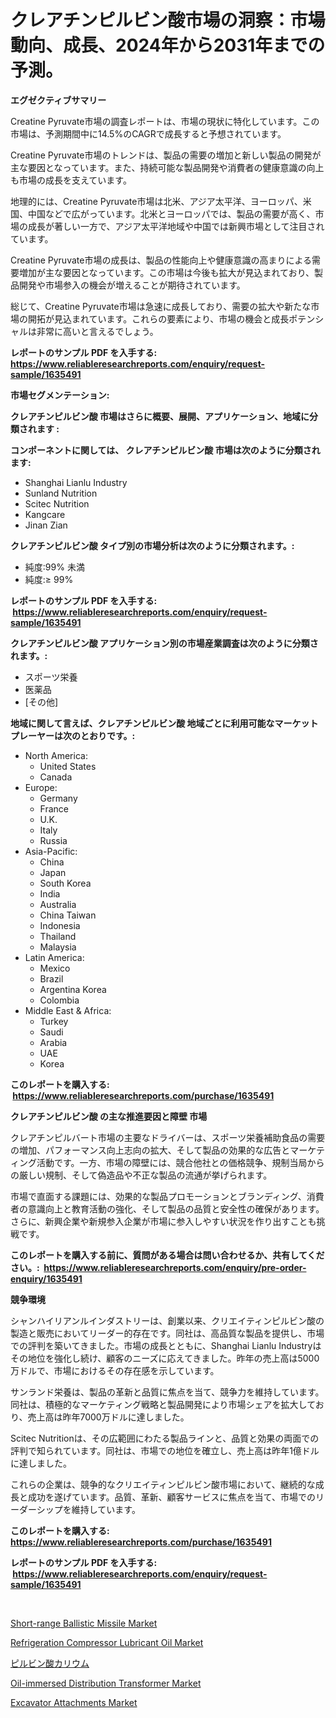 <p><h1>クレアチンピルビン酸市場の洞察：市場動向、成長、2024年から2031年までの予測。</h1></p><p><strong>エグゼクティブサマリー</strong></p>
<p><p>Creatine Pyruvate市場の調査レポートは、市場の現状に特化しています。この市場は、予測期間中に14.5%のCAGRで成長すると予想されています。</p><p>Creatine Pyruvate市場のトレンドは、製品の需要の増加と新しい製品の開発が主な要因となっています。また、持続可能な製品開発や消費者の健康意識の向上も市場の成長を支えています。</p><p>地理的には、Creatine Pyruvate市場は北米、アジア太平洋、ヨーロッパ、米国、中国などで広がっています。北米とヨーロッパでは、製品の需要が高く、市場の成長が著しい一方で、アジア太平洋地域や中国では新興市場として注目されています。</p><p>Creatine Pyruvate市場の成長は、製品の性能向上や健康意識の高まりによる需要増加が主な要因となっています。この市場は今後も拡大が見込まれており、製品開発や市場参入の機会が増えることが期待されています。</p><p>総じて、Creatine Pyruvate市場は急速に成長しており、需要の拡大や新たな市場の開拓が見込まれています。これらの要素により、市場の機会と成長ポテンシャルは非常に高いと言えるでしょう。</p></p>
<p><strong>レポートのサンプル PDF を入手する: <a href="https://www.reliableresearchreports.com/enquiry/request-sample/1635491">https://www.reliableresearchreports.com/enquiry/request-sample/1635491</a></strong></p>
<p><strong>市場セグメンテーション:</strong></p>
<p><strong> クレアチンピルビン酸 市場はさらに概要、展開、アプリケーション、地域に分類されます :</strong></p>
<p><strong>コンポーネントに関しては、 クレアチンピルビン酸 市場は次のように分類されます: &nbsp;</strong></p>
<p><ul><li>Shanghai Lianlu Industry</li><li>Sunland Nutrition</li><li>Scitec Nutrition</li><li>Kangcare</li><li>Jinan Zian</li></ul></p>
<p><strong> クレアチンピルビン酸 タイプ別の市場分析は次のように分類されます。:</strong></p>
<p><ul><li>純度:99% 未満</li><li>純度:≥ 99%</li></ul></p>
<p><strong>レポートのサンプル PDF を入手する: &nbsp;<a href="https://www.reliableresearchreports.com/enquiry/request-sample/1635491">https://www.reliableresearchreports.com/enquiry/request-sample/1635491</a></strong></p>
<p><strong> クレアチンピルビン酸 アプリケーション別の市場産業調査は次のように分類されます。:</strong></p>
<p><ul><li>スポーツ栄養</li><li>医薬品</li><li>[その他]</li></ul></p>
<p><strong>地域に関して言えば、クレアチンピルビン酸 地域ごとに利用可能なマーケットプレーヤーは次のとおりです。:</strong></p>
<p><ul>
    <li>
        North America:
        <ul>
            <li>United States</li>
            <li>Canada</li>
        </ul>
    </li>
    <li>
        Europe:
        <ul>
            <li>Germany</li>
            <li>France</li>
            <li>U.K.</li>
            <li>Italy</li>
            <li>Russia</li>
        </ul>
    </li>
    <li>
        Asia-Pacific:
        <ul>
            <li>China</li>
            <li>Japan</li>
            <li>South Korea</li>
            <li>India</li>
            <li>Australia</li>
            <li>China Taiwan</li>
            <li>Indonesia</li>
            <li>Thailand</li>
            <li>Malaysia</li>
        </ul>
    </li>
    <li>
        Latin America:
        <ul>
            <li>Mexico</li>
            <li>Brazil</li>
            <li>Argentina Korea</li>
            <li>Colombia</li>
        </ul>
    </li>
    <li>
        Middle East & Africa:
        <ul>
            <li>Turkey</li>
            <li>Saudi</li>
            <li>Arabia</li>
            <li>UAE</li>
            <li>Korea</li>
        </ul>
    </li>
    </ul></p>
<p><strong>このレポートを購入する: &nbsp;<a href="https://www.reliableresearchreports.com/purchase/1635491">https://www.reliableresearchreports.com/purchase/1635491</a></strong></p>
<p><strong>クレアチンピルビン酸 の主な推進要因と障壁 市場</strong></p>
<p><p>クレアチンピルバート市場の主要なドライバーは、スポーツ栄養補助食品の需要の増加、パフォーマンス向上志向の拡大、そして製品の効果的な広告とマーケティング活動です。一方、市場の障壁には、競合他社との価格競争、規制当局からの厳しい規制、そして偽造品や不正な製品の流通が挙げられます。</p><p>市場で直面する課題には、効果的な製品プロモーションとブランディング、消費者の意識向上と教育活動の強化、そして製品の品質と安全性の確保があります。さらに、新興企業や新規参入企業が市場に参入しやすい状況を作り出すことも挑戦です。</p></p>
<p><strong>このレポートを購入する前に、質問がある場合は問い合わせるか、共有してください。:&nbsp; <a href="https://www.reliableresearchreports.com/enquiry/pre-order-enquiry/1635491">https://www.reliableresearchreports.com/enquiry/pre-order-enquiry/1635491</a></strong></p>
<p><strong>競争環境</strong></p>
<p><p>シャンハイリアンルインダストリーは、創業以来、クリエイティンピルビン酸の製造と販売においてリーダー的存在です。同社は、高品質な製品を提供し、市場での評判を築いてきました。市場の成長とともに、Shanghai Lianlu Industryはその地位を強化し続け、顧客のニーズに応えてきました。昨年の売上高は5000万ドルで、市場におけるその存在感を示しています。</p><p>サンランド栄養は、製品の革新と品質に焦点を当て、競争力を維持しています。同社は、積極的なマーケティング戦略と製品開発により市場シェアを拡大しており、売上高は昨年7000万ドルに達しました。</p><p>Scitec Nutritionは、その広範囲にわたる製品ラインと、品質と効果の両面での評判で知られています。同社は、市場での地位を確立し、売上高は昨年1億ドルに達しました。</p><p>これらの企業は、競争的なクリエイティンピルビン酸市場において、継続的な成長と成功を遂げています。品質、革新、顧客サービスに焦点を当て、市場でのリーダーシップを維持しています。</p></p>
<p><strong>このレポートを購入する: &nbsp; <a href="https://www.reliableresearchreports.com/purchase/1635491">https://www.reliableresearchreports.com/purchase/1635491</a></strong></p>
<p><strong>レポートのサンプル PDF を入手する: &nbsp;<a href="https://www.reliableresearchreports.com/enquiry/request-sample/1635491">https://www.reliableresearchreports.com/enquiry/request-sample/1635491</a></strong><strong></strong></p>
<p>&nbsp;</p>
<p><p><a href="https://skillful-vermicelli-b89.notion.site/Short-range-Ballistic-Missile-Market-Size-Market-Trends-and-Growth-Outlook-forecasted-for-period-f-2f220cc1cdbe4dc58b68f62a03adc653">Short-range Ballistic Missile Market</a></p><p><a href="https://issuu.com/reportprime-2/docs/refrigeration-compressor-lubricant-oil-market-size">Refrigeration Compressor Lubricant Oil Market</a></p><p><a href="https://github.com/ReganWisoky2023/Market-Research-Report-List-1/blob/main/85491877282.md">ピルビン酸カリウム</a></p><p><a href="https://issuu.com/reportprime-2/docs/oil-immersed-distribution-transformer-market-size-">Oil-immersed Distribution Transformer Market</a></p><p><a href="https://view.publitas.com/reportprime-1/excavator-attachments-market-size-furnishes-valuable-information-encompassing-market-share-market-trends-and-projections-spanning-from-2024-to-2031/">Excavator Attachments Market</a></p></p>